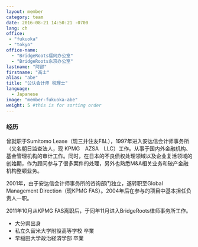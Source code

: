 ```yaml
---
layout: member
category: team
date: 2016-08-21 14:50:21 -0700
lang: ch
office:
 - "fukuoka"
 - "tokyo"
office-name:
  - "BridgeRoots福冈办公室"
  - "BridgeRoots东京办公室"
lastname: "阿部"
firstname: "高士"
alias: "abe"
title: "公认会计师 税理士"
language:
  - Japanese
image: "member-fukuoka-abe"
weight: 5 #this is for sorting order
---
```


### 经历

曾就职于Sumitomo Lease（现三井住友F&L），1997年进入安达信会计师事务所（又名朝日监查法人，现 KPMG　AZSA　LLC）工作。从事于国内外金融机构、基金管理机构的审计工作。同时，在日本的不良债权处理领域以及企业复活领域的创始期，作为顾问参与了很多案件的处理，另外也熟悉M&A相关业务和破产金融机构整顿业务。

2001年，由于安达信会计师事务所的咨询部门独立，遂转职至Global Management Direction（现KPMG FAS）。2004年后在参与的项目中基本担任负责人一职。

2011年10月从KPMG FAS离职后，于同年11月进入BridgeRoots律师事务所工作。

- 大分県出身
- 私立久留米大学附設高等学校 卒業
- 早稲田大学政治経済学部 卒業
